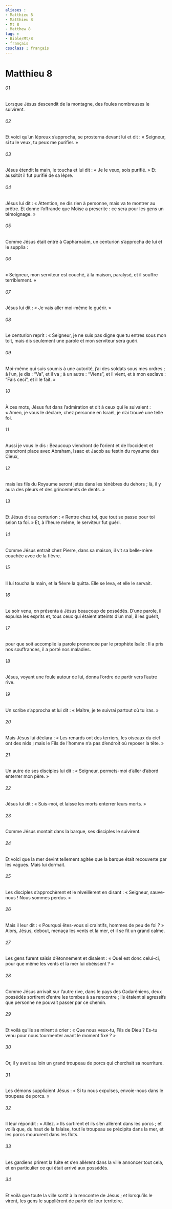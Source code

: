 ```yaml
---
aliases : 
- Matthieu 8
- Matthieu 8
- Mt 8
- Matthew 8
tags : 
- Bible/Mt/8
- français
cssclass : français
---
```


# Matthieu 8

###### 01
Lorsque Jésus descendit de la montagne, des foules nombreuses le suivirent.
###### 02
Et voici qu’un lépreux s’approcha, se prosterna devant lui et dit : « Seigneur, si tu le veux, tu peux me purifier. »
###### 03
Jésus étendit la main, le toucha et lui dit : « Je le veux, sois purifié. » Et aussitôt il fut purifié de sa lèpre.
###### 04
Jésus lui dit : « Attention, ne dis rien à personne, mais va te montrer au prêtre. Et donne l’offrande que Moïse a prescrite : ce sera pour les gens un témoignage. »
###### 05
Comme Jésus était entré à Capharnaüm, un centurion s’approcha de lui et le supplia :
###### 06
« Seigneur, mon serviteur est couché, à la maison, paralysé, et il souffre terriblement. »
###### 07
Jésus lui dit : « Je vais aller moi-même le guérir. »
###### 08
Le centurion reprit : « Seigneur, je ne suis pas digne que tu entres sous mon toit, mais dis seulement une parole et mon serviteur sera guéri.
###### 09
Moi-même qui suis soumis à une autorité, j’ai des soldats sous mes ordres ; à l’un, je dis : “Va”, et il va ; à un autre : “Viens”, et il vient, et à mon esclave : “Fais ceci”, et il le fait. »
###### 10
À ces mots, Jésus fut dans l’admiration et dit à ceux qui le suivaient : « Amen, je vous le déclare, chez personne en Israël, je n’ai trouvé une telle foi.
###### 11
Aussi je vous le dis : Beaucoup viendront de l’orient et de l’occident et prendront place avec Abraham, Isaac et Jacob au festin du royaume des Cieux,
###### 12
mais les fils du Royaume seront jetés dans les ténèbres du dehors ; là, il y aura des pleurs et des grincements de dents. »
###### 13
Et Jésus dit au centurion : « Rentre chez toi, que tout se passe pour toi selon ta foi. » Et, à l’heure même, le serviteur fut guéri.
###### 14
Comme Jésus entrait chez Pierre, dans sa maison, il vit sa belle-mère couchée avec de la fièvre.
###### 15
Il lui toucha la main, et la fièvre la quitta. Elle se leva, et elle le servait.
###### 16
Le soir venu, on présenta à Jésus beaucoup de possédés. D’une parole, il expulsa les esprits et, tous ceux qui étaient atteints d’un mal, il les guérit,
###### 17
pour que soit accomplie la parole prononcée par le prophète Isaïe :
Il a pris nos souffrances,
il a porté nos maladies.
###### 18
Jésus, voyant une foule autour de lui, donna l’ordre de partir vers l’autre rive.
###### 19
Un scribe s’approcha et lui dit : « Maître, je te suivrai partout où tu iras. »
###### 20
Mais Jésus lui déclara : « Les renards ont des terriers, les oiseaux du ciel ont des nids ; mais le Fils de l’homme n’a pas d’endroit où reposer la tête. »
###### 21
Un autre de ses disciples lui dit : « Seigneur, permets-moi d’aller d’abord enterrer mon père. »
###### 22
Jésus lui dit : « Suis-moi, et laisse les morts enterrer leurs morts. »
###### 23
Comme Jésus montait dans la barque, ses disciples le suivirent.
###### 24
Et voici que la mer devint tellement agitée que la barque était recouverte par les vagues. Mais lui dormait.
###### 25
Les disciples s’approchèrent et le réveillèrent en disant : « Seigneur, sauve-nous ! Nous sommes perdus. »
###### 26
Mais il leur dit : « Pourquoi êtes-vous si craintifs, hommes de peu de foi ? » Alors, Jésus, debout, menaça les vents et la mer, et il se fit un grand calme.
###### 27
Les gens furent saisis d’étonnement et disaient : « Quel est donc celui-ci, pour que même les vents et la mer lui obéissent ? »
###### 28
Comme Jésus arrivait sur l’autre rive, dans le pays des Gadaréniens, deux possédés sortirent d’entre les tombes à sa rencontre ; ils étaient si agressifs que personne ne pouvait passer par ce chemin.
###### 29
Et voilà qu’ils se mirent à crier : « Que nous veux-tu, Fils de Dieu ? Es-tu venu pour nous tourmenter avant le moment fixé ? »
###### 30
Or, il y avait au loin un grand troupeau de porcs qui cherchait sa nourriture.
###### 31
Les démons suppliaient Jésus : « Si tu nous expulses, envoie-nous dans le troupeau de porcs. »
###### 32
Il leur répondit : « Allez. » Ils sortirent et ils s’en allèrent dans les porcs ; et voilà que, du haut de la falaise, tout le troupeau se précipita dans la mer, et les porcs moururent dans les flots.
###### 33
Les gardiens prirent la fuite et s’en allèrent dans la ville annoncer tout cela, et en particulier ce qui était arrivé aux possédés.
###### 34
Et voilà que toute la ville sortit à la rencontre de Jésus ; et lorsqu’ils le virent, les gens le supplièrent de partir de leur territoire.
